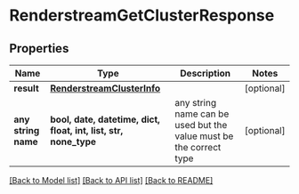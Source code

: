 # RenderstreamGetClusterResponse


## Properties
Name | Type | Description | Notes
------------ | ------------- | ------------- | -------------
**result** | [**RenderstreamClusterInfo**](RenderstreamClusterInfo.md) |  | [optional] 
**any string name** | **bool, date, datetime, dict, float, int, list, str, none_type** | any string name can be used but the value must be the correct type | [optional]

[[Back to Model list]](../README.md#documentation-for-models) [[Back to API list]](../README.md#documentation-for-api-endpoints) [[Back to README]](../README.md)


